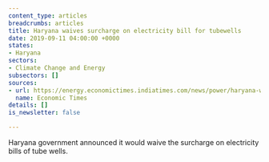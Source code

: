 ```yaml
---
content_type: articles
breadcrumbs: articles
title: Haryana waives surcharge on electricity bill for tubewells
date: 2019-09-11 04:00:00 +0000
states:
- Haryana
sectors:
- Climate Change and Energy
subsectors: []
sources:
- url: https://energy.economictimes.indiatimes.com/news/power/haryana-waives-surcharge-on-electricity-bill-for-tubewells/70970047
  name: Economic Times
details: []
is_newsletter: false

---
```

Haryana government announced it would waive the surcharge on electricity bills of tube wells.

